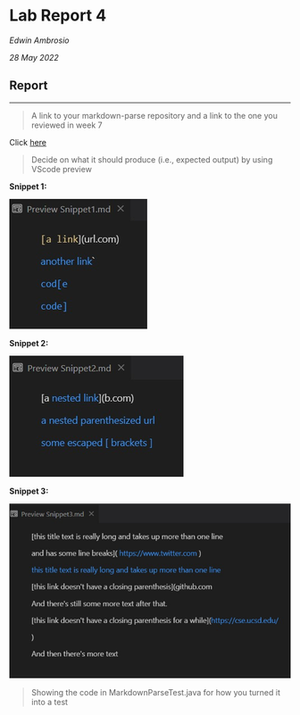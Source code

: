 # Lab Report 4

*Edwin Ambrosio*

*28 May 2022*

## Report
***
> A link to your markdown-parse repository and a link to the one you reviewed in week 7

Click [here](https://github.com/mikayladalton2/markdown-parser)


> Decide on what it should produce (i.e., expected output) by using VScode preview

**Snippet 1:**

![Snip1](Snip1Preview.jpg)

**Snippet 2:**

![Snip2](Snip2Preview.jpg)

**Snippet 3:**

![Snip3](Snip3Preview.jpg)

> Showing the code in MarkdownParseTest.java for how you turned it into a test

